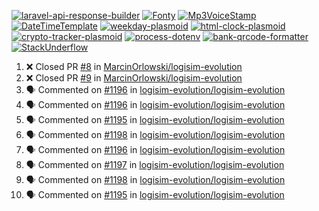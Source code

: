 [![laravel-api-response-builder](https://github-readme-stats.vercel.app/api/pin/?username=MarcinOrlowski&repo=laravel-api-response-builder&theme=default&hide_border=true&title_color=87c9c3&text_color=62696d&icon_color=636a6d&bg_color=30393e)](https://github.com/MarcinOrlowski/laravel-api-response-builder)
[![Fonty](https://github-readme-stats.vercel.app/api/pin/?username=MarcinOrlowski&repo=Fonty&theme=default&hide_border=true&title_color=87c9c3&text_color=62696d&icon_color=636a6d&bg_color=30393e)](https://github.com/MarcinOrlowski/Fonty)
[![Mp3VoiceStamp](https://github-readme-stats.vercel.app/api/pin/?username=MarcinOrlowski&repo=Mp3VoiceStamp&theme=default&hide_border=true&title_color=87c9c3&text_color=62696d&icon_color=636a6d&bg_color=30393e)](https://github.com/MarcinOrlowski/Mp3VoiceStamp)
[![DateTimeTemplate](https://github-readme-stats.vercel.app/api/pin/?username=MarcinOrlowski&repo=DateTimeTemplate&theme=default&hide_border=true&title_color=87c9c3&text_color=62696d&icon_color=636a6d&bg_color=30393e)](https://github.com/MarcinOrlowski/DateTimeTemplate)
[![weekday-plasmoid](https://github-readme-stats.vercel.app/api/pin/?username=MarcinOrlowski&repo=weekday-plasmoid&theme=default&hide_border=true&title_color=87c9c3&text_color=62696d&icon_color=636a6d&bg_color=30393e)](https://github.com/MarcinOrlowski/weekday-plasmoid)
[![html-clock-plasmoid](https://github-readme-stats.vercel.app/api/pin/?username=MarcinOrlowski&repo=html-clock-plasmoid&theme=default&hide_border=true&title_color=87c9c3&text_color=62696d&icon_color=636a6d&bg_color=30393e)](https://github.com/MarcinOrlowski/html-clock-plasmoid)
[![crypto-tracker-plasmoid](https://github-readme-stats.vercel.app/api/pin/?username=MarcinOrlowski&repo=crypto-tracker-plasmoid&theme=default&hide_border=true&title_color=87c9c3&text_color=62696d&icon_color=636a6d&bg_color=30393e)](https://github.com/MarcinOrlowski/crypto-tracker-plasmoid)
[![process-dotenv](https://github-readme-stats.vercel.app/api/pin/?username=MarcinOrlowski&repo=process-dotenv&theme=default&hide_border=true&title_color=87c9c3&text_color=62696d&icon_color=636a6d&bg_color=30393e)](https://github.com/MarcinOrlowski/process-dotenv)
[![bank-qrcode-formatter](https://github-readme-stats.vercel.app/api/pin/?username=MarcinOrlowski&repo=bank-qrcode-formatter&theme=default&hide_border=true&title_color=87c9c3&text_color=62696d&icon_color=636a6d&bg_color=30393e)](https://github.com/MarcinOrlowski/bank-qrcode-formatter)
[![StackUnderflow](https://github-readme-stats.vercel.app/api/pin/?username=MarcinOrlowski&repo=StackUnderflow&theme=default&hide_border=true&title_color=87c9c3&text_color=62696d&icon_color=636a6d&bg_color=30393e)](https://github.com/MarcinOrlowski/StackUnderflow)

<!--START_SECTION:activity-->
1. ❌ Closed PR [#8](https://github.com/MarcinOrlowski/logisim-evolution/pull/8) in [MarcinOrlowski/logisim-evolution](https://github.com/MarcinOrlowski/logisim-evolution)
2. ❌ Closed PR [#9](https://github.com/MarcinOrlowski/logisim-evolution/pull/9) in [MarcinOrlowski/logisim-evolution](https://github.com/MarcinOrlowski/logisim-evolution)
3. 🗣 Commented on [#1196](https://github.com/logisim-evolution/logisim-evolution/issues/1196) in [logisim-evolution/logisim-evolution](https://github.com/logisim-evolution/logisim-evolution)
4. 🗣 Commented on [#1196](https://github.com/logisim-evolution/logisim-evolution/issues/1196) in [logisim-evolution/logisim-evolution](https://github.com/logisim-evolution/logisim-evolution)
5. 🗣 Commented on [#1195](https://github.com/logisim-evolution/logisim-evolution/issues/1195) in [logisim-evolution/logisim-evolution](https://github.com/logisim-evolution/logisim-evolution)
6. 🗣 Commented on [#1198](https://github.com/logisim-evolution/logisim-evolution/issues/1198) in [logisim-evolution/logisim-evolution](https://github.com/logisim-evolution/logisim-evolution)
7. 🗣 Commented on [#1196](https://github.com/logisim-evolution/logisim-evolution/issues/1196) in [logisim-evolution/logisim-evolution](https://github.com/logisim-evolution/logisim-evolution)
8. 🗣 Commented on [#1197](https://github.com/logisim-evolution/logisim-evolution/issues/1197) in [logisim-evolution/logisim-evolution](https://github.com/logisim-evolution/logisim-evolution)
9. 🗣 Commented on [#1198](https://github.com/logisim-evolution/logisim-evolution/issues/1198) in [logisim-evolution/logisim-evolution](https://github.com/logisim-evolution/logisim-evolution)
10. 🗣 Commented on [#1195](https://github.com/logisim-evolution/logisim-evolution/issues/1195) in [logisim-evolution/logisim-evolution](https://github.com/logisim-evolution/logisim-evolution)
<!--END_SECTION:activity-->
